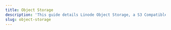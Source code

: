 ```yaml
---
title: Object Storage
description: 'This guide details Linode Object Storage, a S3 Compatible type of online or "cloud" storage which you use to serve images, static files, video, and more.'
slug: object-storage
---
```


